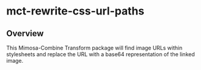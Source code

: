 mct-rewrite-css-url-paths
=======================

## Overview

This Mimosa-Combine Transform package will find image URLs within stylesheets and replace the URL with a base64 representation of the linked image.

